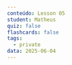 ```yaml
---
conteúdo: Lesson 05
student: Matheus
quiz: false
flashcards: false
tags:
  - private
data: 2025-06-04
---
```

